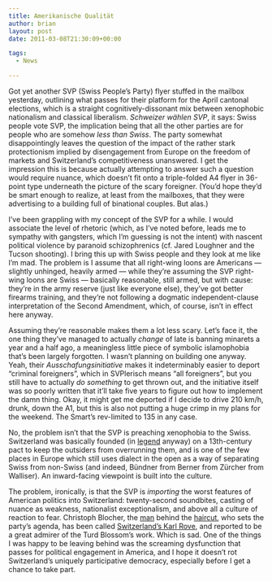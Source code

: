 ```yaml
---
title: Amerikanische Qualität
author: brian
layout: post
date: 2011-03-08T21:30:09+00:00

tags:
  - News

---
```

Got yet another SVP (Swiss People&#8217;s Party) flyer stuffed in the mailbox yesterday, outlining what passes for their platform for the April cantonal elections, which is a straight cognitively-dissonant mix between xenophobic nationalism and classical liberalism. _Schweizer wählen SVP_, it says: Swiss people vote SVP, the implication being that all the other parties are for people who are somehow _less than Swiss_. The party somewhat disappointingly leaves the question of the impact of the rather stark protectionism implied by disengagement from Europe on the freedom of markets and Switzerland&#8217;s competitiveness unanswered. I get the impression this is because actually attempting to answer such a question would require nuance, which doesn&#8217;t fit onto a triple-folded A4 flyer in 36-point type underneath the picture of the scary foreigner. (You&#8217;d hope they&#8217;d be smart enough to realize, at least from the mailboxes, that they were advertising to a building full of binational couples. But alas.)

<!--more-->

I&#8217;ve been grappling with my concept of the SVP for a while. I would associate the level of rhetoric (which, as I&#8217;ve noted before, leads me to sympathy with gangsters, which I&#8217;m guessing is not the intent) with nascent political violence by paranoid schizophrenics (cf. Jared Loughner and the Tucson shooting). I bring this up with Swiss people and they look at me like I&#8217;m mad. The problem is I assume that all right-wing loons are Americans — slightly unhinged, heavily armed — while they&#8217;re assuming the SVP right-wing loons are Swiss — basically reasonable, still armed, but with cause: they&#8217;re in the army reserve (just like everyone else), they&#8217;ve got better firearms training, and they&#8217;re not following a dogmatic independent-clause interpretation of the Second Amendment, which, of course, isn&#8217;t in effect here anyway.

Assuming they&#8217;re reasonable makes them a lot less scary. Let&#8217;s face it, the one thing they&#8217;ve managed to actually _change_ of late is banning minarets a year and a half ago, a meaningless little piece of symbolic islamophobia that&#8217;s been largely forgotten. I wasn&#8217;t planning on building one anyway. Yeah, their _Ausschafungsinitiative_ makes it indeterminably easier to deport &#8220;criminal foreigners&#8221;, which in SVPlerisch means &#8220;all foreigners&#8221;, but you still have to actually _do something_ to get thrown out, and the initiative itself was so poorly written that it&#8217;ll take five years to figure out how to implement the damn thing. Okay, it might get me deported if I decide to drive 210 km/h, drunk, down the A1, but this is also not putting a huge crimp in my plans for the weekend. The Smart&#8217;s rev-limited to 135 in any case.

No, the problem isn&#8217;t that the SVP is preaching xenophobia to the Swiss. Switzerland was basically founded (in [legend][1] anyway) on a 13th-century pact to keep the outsiders from overrunning them, and is one of the few places in Europe which still uses dialect in the open as a way of separating Swiss from non-Swiss (and indeed, Bündner from Berner from Zürcher from Walliser). An inward-facing viewpoint is built into the culture.

The problem, ironically, is that the SVP is _importing_ the worst features of American politics into Switzerland: twenty-second soundbites, casting of nuance as weakness, nationalist exceptionalism, and above all a culture of reaction to fear. Christoph Blocher, the [man][2] behind the [haircut][3], who sets the party&#8217;s agenda, has been called [Switzerland&#8217;s Karl Rove][4], and reported to be a great admirer of the Turd Blossom&#8217;s work. Which is sad. One of the things I was happy to be leaving behind was the screaming dysfunction that passes for political engagement in America, and I hope it doesn&#8217;t rot Switzerland&#8217;s uniquely participative democracy, especially before I get a chance to take part.

 [1]: http://en.wikipedia.org/wiki/Rütlischwur
 [2]: http://en.wikipedia.org/wiki/Christoph_Blocher
 [3]: http://en.wikipedia.org/wiki/Toni_Brunner
 [4]: http://open.salon.com/blog/lost_in_berlin/2010/01/14/the_swiss_right_identifies_a_new_scapegoat_-_germans